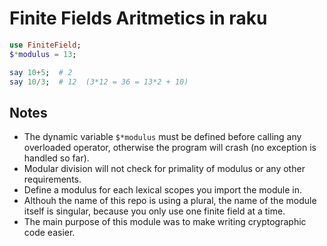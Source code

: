 # Finite Fields Aritmetics in raku

```raku
use FiniteField;
$*modulus = 13;

say 10+5;  # 2
say 10/3;  # 12  (3*12 = 36 = 13*2 + 10)
```

## Notes
   
  * The dynamic variable `$*modulus` must be defined before calling any overloaded operator,
  otherwise the program will crash (no exception is handled so far).
  * Modular division will not check for primality of modulus or any other requirements.
  * Define a modulus for each lexical scopes you import the module in.
  * Althouh the name of this repo is using a plural, the name of the module
  itself is singular, because you only use one finite field at a time.
  * The main purpose of this module was to make writing cryptographic code easier.
